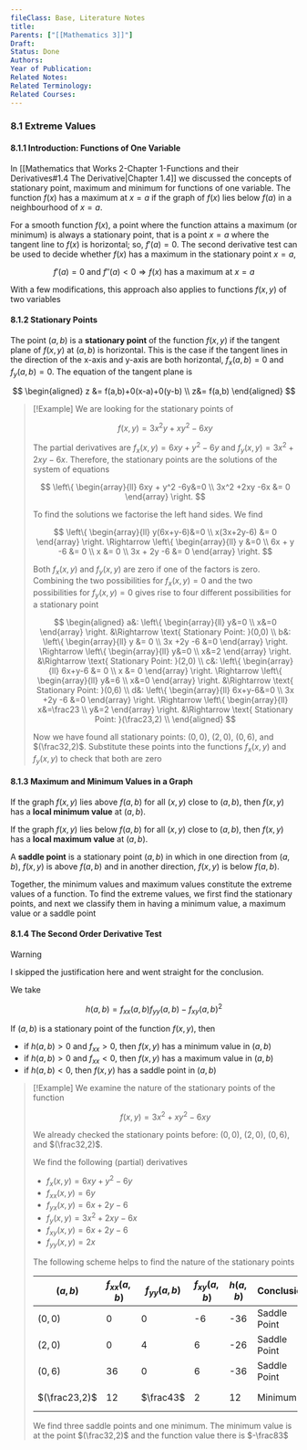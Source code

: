 ```yaml
---
fileClass: Base, Literature Notes
title: 
Parents: ["[[Mathematics 3]]"]
Draft: 
Status: Done
Authors: 
Year of Publication: 
Related Notes: 
Related Terminology: 
Related Courses: 
---
```

### 8.1 Extreme Values
#### 8.1.1 Introduction: Functions of One Variable
In [[Mathematics that Works 2-Chapter 1-Functions and their Derivatives#1.4 The Derivative|Chapter 1.4]] we discussed the concepts of stationary point, maximum and minimum for functions of one variable. The function $f(x)$ has a maximum at $x=a$ if the graph of $f(x)$ lies below $f(a)$ in a neighbourhood of $x=a$. 

For a smooth function $f(x)$, a point where the function attains a maximum (or minimum) is always a stationary point, that is a point $x=a$ where the tangent line to $f(x)$ is horizontal; so, $f'(a)=0$. The second derivative test can be used to decide whether $f(x)$ has a maximum in the stationary point $x=a$,

$$
f'(a)=0 \text{ and } f''(a)<0 \Rightarrow f(x) \text{ has a maximum at }x=a
$$

With a few modifications, this approach also applies to functions $f(x,y)$ of two variables

#### 8.1.2 Stationary Points
The point $(a,b)$ is a **stationary point** of the function $f(x,y)$ if the tangent plane of $f(x,y)$ at $(a,b)$ is horizontal. This is the case if the tangent lines in the direction of the x-axis and y-axis are both horizontal, $f_x(a,b)=0$ and $f_y(a,b)=0$. The equation of the tangent plane is

$$
\begin{aligned}
z &= f(a,b)+0(x-a)+0(y-b) \\
z&= f(a,b)
\end{aligned}
$$

>[!Example]
>We are looking for the stationary points of 
>
>$$
>f(x,y)=3x^2y+xy^2 -6xy
>$$
>
>The partial derivatives are $f_x(x,y)=6xy+y^2 -6y$ and $f_y(x,y)=3x^2 +2xy-6x$. Therefore, the stationary points are the solutions of the system of equations
>
>$$
>\left\{
>\begin{array}{ll}
>6xy + y^2 -6y&=0 \\
>3x^2 +2xy -6x &= 0
>\end{array}
>\right.
>$$
>
>To find the solutions we factorise the left hand sides. We find
>
>$$
>\left\{
>\begin{array}{ll}
>y(6x+y-6)&=0 \\
>x(3x+2y-6) &= 0
>\end{array}
>\right. \Rightarrow
>\left\{
>\begin{array}{ll}
>y &=0 \\
>6x + y -6 &= 0 \\
>x &= 0 \\
>3x + 2y -6 &= 0
>\end{array}
>\right.
>$$
>
>Both $f_x(x,y)$ and $f_y(x,y)$ are zero if one of the factors is zero. Combining the two possibilities for $f_x(x,y)=0$ and the two possibilities for $f_y(x,y)=0$ gives rise to four different possibilities for a stationary point
>
>$$
>\begin{aligned}
>a&: \left\{
>\begin{array}{ll}
>y&=0 \\
>x&=0
>\end{array}
>\right. &\Rightarrow \text{ Stationary Point: }(0,0) \\
>b&: \left\{
>\begin{array}{ll}
>y &= 0 \\
>3x +2y -6 &=0
>\end{array}
>\right. \Rightarrow \left\{
>\begin{array}{ll}
>y&=0 \\
>x&=2
>\end{array}
>\right. &\Rightarrow \text{ Stationary Point: }(2,0) \\
>c&: \left\{
>\begin{array}{ll}
>6x+y-6 &= 0 \\
>x &= 0
>\end{array}
>\right. \Rightarrow \left\{
>\begin{array}{ll}
>y&=6 \\
>x&=0
>\end{array}
>\right. &\Rightarrow \text{ Stationary Point: }(0,6) \\
>d&: \left\{
>\begin{array}{ll}
>6x+y-6&=0 \\
>3x +2y -6 &=0
>\end{array}
>\right. \Rightarrow \left\{
>\begin{array}{ll}
>x&=\frac23 \\
>y&=2
>\end{array}
>\right. &\Rightarrow \text{ Stationary Point: }(\frac23,2) \\
>\end{aligned}
>$$
>
>Now we have found all stationary points: $(0,0)$, $(2,0)$, $(0,6)$, and $(\frac32,2)$. Substitute these points into the functions $f_x(x,y)$ and $f_y(x,y)$ to check that both are zero


#### 8.1.3 Maximum and Minimum Values in a Graph
If the graph $f(x,y)$ lies above $f(a,b)$ for all $(x,y)$ close to $(a,b)$, then $f(x,y)$ has a **local minimum value** at $(a,b)$.

If the graph $f(x,y)$ lies below $f(a,b)$ for all $(x,y)$ close to $(a,b)$, then $f(x,y)$ has a **local maximum value** at $(a,b)$.

A **saddle point** is a stationary point $(a,b)$ in which in one direction from $(a,b)$, $f(x,y)$ is above $f(a,b)$ and in another direction, $f(x,y)$ is below $f(a,b)$. 

Together, the minimum values and maximum values constitute the extreme values of a function. To find the extreme values, we first find the stationary points, and next we classify them in having a minimum value, a maximum value or a saddle point

#### 8.1.4 The Second Order Derivative Test

>[!Warning]
>I skipped the justification here and went straight for the conclusion. 

We take

$$
h(a,b)=f_{xx}(a,b)f_{yy}(a,b) -f_{xy}(a,b)^2
$$

If $(a,b)$ is a stationary point of the function $f(x,y)$, then
- if $h(a,b) \gt 0$ and $f_{xx} \gt 0$, then $f(x,y)$ has a minimum value in $(a,b)$
- if $h(a,b) \gt 0$ and $f_{xx} \lt 0$, then $f(x,y)$ has a maximum value in $(a,b)$
- if $h(a,b) \lt 0$, then $f(x,y)$ has a saddle point in $(a,b)$

>[!Example]
>We examine the nature of the stationary points of the function
>
>$$
>f(x,y)=3x^2 +xy^2 -6xy
>$$
>
>We already checked the stationary points before: $(0,0)$, $(2,0)$, $(0,6)$, and $(\frac32,2)$. 
>
>We find the following (partial) derivatives
>- $f_{x}(x,y)=6xy+y^2 -6y$
>- $f_{xx}(x,y)=6y$
>- $f_{yx}(x,y)=6x+2y-6$
>- $f_y(x,y)=3x^2 +2xy -6x$
>- $f_{xy}(x,y)=6x + 2y -6$
>- $f_{yy}(x,y)=2x$
>
>The following scheme helps to find the nature of the stationary points
>
>
>| $(a,b)$       | $f_{xx}(a,b)$ | $f_{yy}(a,b)$ | $f_{xy}(a,b)$ | $h(a,b)$ | Conclusion   | $f(a,b)$   |
>| ------------- | ------------- | ------------- | ------------- | -------- | ------------ | ---------- |
>| $(0,0)$       | 0             | 0             | -6            | -36      | Saddle Point | 0          |
>| $(2,0)$       | 0             | 4             | 6             | -26      | Saddle Point | 0          |
>| $(0,6)$       | 36            | 0             | 6             | -36      | Saddle Point | 0          |
>| $(\frac23,2)$ | 12            | $\frac43$     | 2             | 12       | Minimum      | $-\frac83$ |
>
>We find three saddle points and one minimum. The minimum value is at the point $(\frac32,2)$ and the function value there is $-\frac83$









